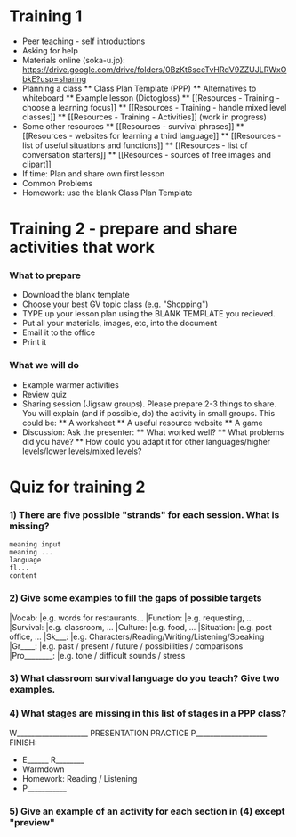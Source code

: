 # Training 1
* Peer teaching - self introductions 
* Asking for help
* Materials online (soka-u.jp): https://drive.google.com/drive/folders/0BzKt6sceTvHRdV9ZZUJLRWxObkE?usp=sharing
* Planning a class
** Class Plan Template (PPP)
** Alternatives to whiteboard
** Example lesson (Dictogloss)
** [[Resources - Training - choose a learning focus]]
** [[Resources - Training - handle mixed level classes]]
** [[Resources - Training - Activities]]  (work in progress)
* Some other resources
** [[Resources - survival phrases]]
** [[Resources - websites for learning a third language]]
** [[Resources - list of useful situations and functions]]
** [[Resources - list of conversation starters]]
** [[Resources - sources of free images and clipart]]
* If time: Plan and share own first lesson
* Common Problems 
* Homework: use the blank Class Plan Template

# Training 2 - prepare and share activities that work
### What to prepare
* Download the blank template
* Choose your best GV topic class (e.g. "Shopping")
* TYPE up your lesson plan using the BLANK TEMPLATE you recieved. 
* Put all your materials, images, etc, into the document
* Email it to the office
* Print it

### What we will do
* Example warmer activities
* Review quiz
* Sharing session (Jigsaw groups). Please prepare 2-3 things to share. You will explain (and if possible, do) the activity in small groups. This could be:
** A worksheet
** A useful resource website
** A game
* Discussion: Ask the presenter:
** What worked well?
** What problems did you have?
** How could you adapt it for other languages/higher levels/lower levels/mixed levels?


# Quiz for training 2
### 1) There are five possible "strands" for each session. What is missing?
	meaning input
	meaning ...
	language
	fl...
	content

### 2) Give some examples to fill the gaps of possible targets
|Vocab:        		|e.g. words for restaurants...
|Function:     		|e.g. requesting, ...
|Survival:     		|e.g. classroom, ...
|Culture:      		|e.g. food, ...
|Situation: 			|e.g. post office, ...
|Sk___:				|e.g. Characters/Reading/Writing/Listening/Speaking
|Gr____: 			|e.g. past / present / future / possibilities / comparisons
|Pro________: 		|e.g. tone / difficult sounds / stress

### 3) What classroom survival language do you teach? Give two examples.

### 4) What stages are missing in this list of stages in a PPP class?
W____________________
PRESENTATION
PRACTICE
P____________________
FINISH:
* E______ R________
* Warmdown
* Homework: Reading / Listening
* P___________

### 5) Give an example of an activity for each section in (4) except "preview"
 